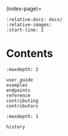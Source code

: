 (index-page)=
```{include} ../README.md
:relative-docs: docs/
:relative-images:
:start-line: 2
```

# Contents
```{toctree}
:maxdepth: 2

user_guide
examples
endpoints
reference
contributing
contributors
```
```{toctree}
:maxdepth: 1

history
```